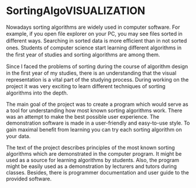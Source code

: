 # SortingAlgoVISUALIZATION

Nowadays sorting algorithms are widely used in computer software. For example,
if you open ﬁle explorer on your PC, you may see ﬁles sorted in diﬀerent ways.
Searching in sorted data is more eﬃcient than in not sorted ones. Students of
computer science start learning diﬀerent algorithms in the ﬁrst year of studies
and sorting algorithms are among them.

Since I faced the problems of sorting during the course of algorithm design
in the ﬁrst year of my studies, there is an understanding that the visual representation
is a vital part of the studying process. During working on the project
it was very exciting to learn diﬀerent techniques of sorting algorithms into the
depth.

The main goal of the project was to create a program which would serve as a
tool for understanding how most known sorting algorithms work. There was an
attempt to make the best possible user experience. The demonstration software
is made in a user-friendly and easy-to-use style. To gain maximal beneﬁt from
learning you can try each sorting algorithm on your data.


The text of the project describes principles of the most known sorting algorithms
which are demonstrated in the computer program. It might be used as
a source for learning algorithms by students. Also, the program might be easily
used as a demonstration by lecturers and tutors during classes. Besides, there is
programmer documentation and user guide to the provided software.
